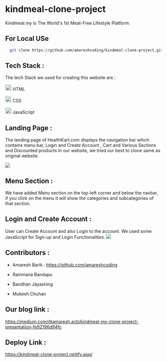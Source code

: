 # kindmeal-clone-project
Kindmeal.my is The World's 1st Meat-Free Lifestyle Platform.
 
## For Local USe
```bash
  git clone https://github.com/amareshcoding/kindmeal-clone-project.git
```

     

## Tech Stack :

The tech Stack we used for creating this website are :

<p ><img src="https://camo.githubusercontent.com/237fc767e09cfe6129076f3e89080a6b5ac5d2ac0ec717880e57435be932ba15/68747470733a2f2f63646e2d69636f6e732d706e672e666c617469636f6e2e636f6d2f3531322f3232362f3232363236392e706e67" width="20/" data-canonical-src="https://cdn-icons-png.flaticon.com/512/226/226269.png" style="max-width: 100%;"> HTML</p>

<p ><img src="https://camo.githubusercontent.com/809a763f1c8f3497709ff0a974bfe7dd11be4dd7a29085645f8e98fbaa4a26e4/68747470733a2f2f63646e2d69636f6e732d706e672e666c617469636f6e2e636f6d2f3531322f3733322f3733323139302e706e67" width="20" data-canonical-src="https://cdn-icons-png.flaticon.com/512/732/732190.png" style="max-width: 100%;"> CSS</p>

<p ><img src="https://camo.githubusercontent.com/77b9ef5fd4b0a13ff3a0b2eccccefb810efe53205f1a2d9b0b8a03604816b825/68747470733a2f2f63646e2d69636f6e732d706e672e666c617469636f6e2e636f6d2f3531322f313139392f313139393132342e706e67" width="20/" data-canonical-src="https://cdn-icons-png.flaticon.com/512/1199/1199124.png" style="max-width: 100%;"> JavaScript</p>

## Landing Page :

The landing page of HealthKart.com displays the navigation bar which contains menu bar, Login and Create Account , Cart and Various Sections and Discounted products
In our website, we tried our best to clone same as original website.

<img src="https://miro.medium.com/max/1400/1*deCg4U9bVXugqMnQ92O6YQ.png"></img>

## Menu Section :
We have added Menu section on the top-left corner and below the navbar, if you click on the menu it will show the categories and subcategories of that section.

## Login and Create Account :
User can Create Account and also Login to the account. We used some JavaScript for Sign-up and Login Functionalities.
<img src="https://miro.medium.com/max/1400/1*Og5RlgRphf8zknRylpV_rQ.png"></img>

<h2>Contributors :</h2>
<ul >
     <li>
          <p >Amaresh Barik : <a href="https://github.com/amareshcoding">https://github.com/amareshcoding</a></p>
     </li>
     <li>
          <p >Rammana Bandapu</p>
     </li>
     <li>
          <p >Bandhan Jayashing</p>
     </li>
     <li>
          <p >Mukesh Chuhan</p>
     </li>
</ul>
<h2 >Our blog link :</h2>
<p >
     <a rel="noreferrer" target="_blank" href="https://medium.com/@amaresh.acb/kindmeal-my-clone-project-presentation-fe92196d94fc" rel="nofollow">https://medium.com/@amaresh.acb/kindmeal-my-clone-project-presentation-fe92196d94fc</a>
</p>

<h2 >Deploy Link :</h2>
<p ><a rel="noreferrer" target="_blank" href="https://kindmeal-clone-project.netlify.app/" rel="nofollow">https://kindmeal-clone-project.netlify.app/</a></p>
</article>
</div>
</div>

